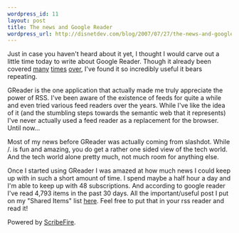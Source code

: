 ```yaml
--- 
wordpress_id: 11
layout: post
title: The news and Google Reader
wordpress_url: http://disnetdev.com/blog/2007/07/27/the-news-and-google-reader/
---
```

Just in case you haven't heard about it yet, I thought I would carve out a little time today to write about Google Reader. Though it already been covered <a href="http://lifehacker.com/software/productivity/read-hundreds-of-feeds-with-google-reader-263854.php">many</a> <a href="http://lifehacker.com/software/google-reader/hack-attack-getting-good-with-google-reader-233712.php"> times</a> <a href="http://www.hackszine.com/blog/archive/2007/05/how_scoble_reads_622_rss_feeds.html?CMP=OTC-7G2N43923558"> over</a>, I've found it so incredibly useful it bears repeating.

GReader is the one application that actually made me truly appreciate the power of RSS. I've been aware of the existence of feeds for quite a while and even tried various feed readers over the years. While I've like the idea of it (and the stumbling steps towards the semantic web that it represents) I've never actually used a feed reader as a replacement for the browser. Until now...

Most of my news before GReader was actually coming from slashdot. While /. is fun and amazing, you do get a rather one sided view of the tech world. And the tech world alone pretty much, not much room for anything else.

Once I started using GReader I was amazed at how much news I could keep up with in such a short amount of time. I spend maybe a half hour a day and I'm able to keep up with 48 subscriptions. And according to google reader I've read 4,793 items in the past 30 days. All the important/useful post I put on my "Shared Items" list <a href="http://www.google.com/reader/shared/10222338796708253618">here</a>. Feel free to put that in your rss reader and read it!
<p class="poweredbyperformancing">Powered by <a href="http://scribefire.com/">ScribeFire</a>.</p>
